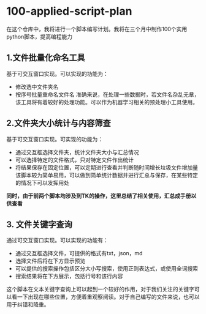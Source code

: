 # 100-applied-script-plan
在这个仓库中，我将进行一个脚本编写计划。我将在三个月中制作100个实用python脚本，提高编程能力
## 1.文件批量化命名工具
基于可交互窗口实现。可以实现的功能为：
- 修改选中文件夹名
- 按序号批量重命名文件名
准确来说，在处理一些数据时，若文件名杂乱无章，该工具将有着较好的处理功能。可以作为机器学习相关的预处理小工具使用。

## 2.文件夹大小统计与内容筛查
基于可交互窗口实现。可实现的功能为：
- 通过交互框选择文件夹，统计文件夹大小与汇总情况
- 可以选择特定的文件格式，只对特定文件作出统计
- 将结果保存在固定位置，可以定期进行查看并判断随时间增长垃圾文件增加量
该脚本较为简单易用，可以做到简单统计数据并进行汇总与保存，在某些特定的情况下可以发挥用处

**同时，由于前两个脚本均涉及到TK的操作，这里总结了相关使用，汇总成手册以供查看**

## 3. 文件关键字查询
通过可交互窗口实现。可以实现的功能有：
- 通过交互框选择文件，可提供的格式有txt，json，md
- 选择文件后将在下方显示预览
- 可以提供的搜索操作包括区分大小写搜索，使用正则表达式，或使用全词搜索
- 搜索结果将在下方展示，包括行号和该行内容

这个脚本在文本关键字查询上可以起到一个较好的作用，对于我们关注的关键字可以看一下出现在哪些位置，方便着重观察阅读。对于自己编写的文件来说，也可以用于纠错和降重。